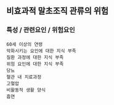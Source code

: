 ## 비효과적 말초조직 관류의 위험




### 특성 / 관련요인 / 위험요인

>                
    
    60세 이상의 연령
    악화시키는 요인에 대한 지식 부족
    질환 과정에 대한 지식 부족
    위험 요인에 대한 지식 부족
    당뇨
    혈관 내 치료과정
    고혈압
    비활동적 생활 양식
    흡연
